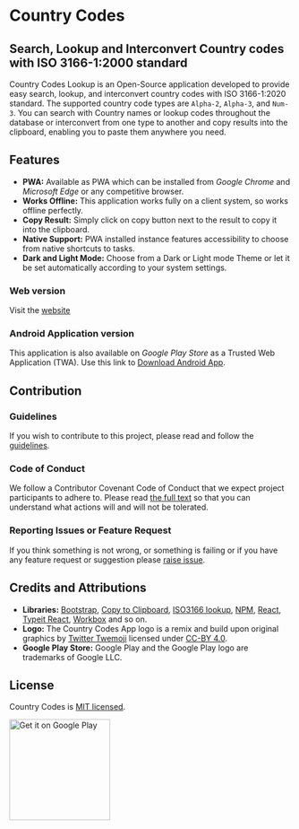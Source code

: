 # Country Codes

## Search, Lookup and Interconvert Country codes with ISO 3166-1:2000 standard

Country Codes Lookup is an Open-Source application developed to provide easy search, lookup, and interconvert country codes with ISO 3166-1:2020 standard. The supported country code types are `Alpha-2`, `Alpha-3`, and `Num-3`. You can search with Country names or lookup codes throughout the database or interconvert from one type to another and copy results into the clipboard, enabling you to paste them anywhere you need.

## Features
- **PWA:** Available as PWA which can be installed from *Google Chrome* and *Microsoft Edge* or any competitive browser.
- **Works Offline:** This application works fully on a client system, so works offline perfectly.
- **Copy Result:** Simply click on copy button next to the result to copy it into the clipboard.
- **Native Support:** PWA installed instance features accessibility to choose from native shortcuts to tasks.
- **Dark and Light Mode:** Choose from a Dark or Light mode Theme or let it be set automatically according to your system settings.

### Web version
Visit the [website](https://country-codes.vercel.app/)
### Android Application version
This application is also available on *Google Play Store* as a Trusted Web Application (TWA). Use this link to [Download Android App](https://play.google.com/store/apps/details?id=app.vercel.country_codes.twa&utm_source=githubrepolink).

## Contribution
### Guidelines
If you wish to contribute to this project, please read and follow the [guidelines](CONTRIBUTING.md).

### Code of Conduct
We follow a Contributor Covenant Code of Conduct that we expect project participants to adhere to. Please read [the full text](CODE_OF_CONDUCT.md) so that you can understand what actions will and will not be tolerated.

### Reporting Issues or Feature Request
If you think something is not wrong, or something is failing or if you have any feature request or suggestion please [raise issue](https://github.com/omkartapale/country-codes/issues/new/choose).

## Credits and Attributions
- **Libraries:**
[Bootstrap](https://getbootstrap.com/), [Copy to Clipboard](https://www.npmjs.com/package/copy-to-clipboard), [ISO3166 lookup](https://www.npmjs.com/package/iso3166-lookup), [NPM](https://www.npmjs.com/), [React](https://react.dev/), [Typeit React](https://www.typeitjs.com/), [Workbox](https://github.com/GoogleChrome/workbox) and so on.
- **Logo:**
  The Country Codes App logo is a remix and build upon original graphics by [Twitter Twemoji](https://twemoji.twitter.com/) licensed under [CC-BY 4.0](https://creativecommons.org/licenses/by/4.0/).
- **Google Play Store:** Google Play and the Google Play logo are trademarks of Google LLC.

## License
Country Codes is [MIT licensed](LICENSE).

<a href='https://play.google.com/store/apps/details?id=app.vercel.country_codes.twa&utm_source=githubrepo'><img alt='Get it on Google Play' src='https://play.google.com/intl/en_us/badges/static/images/badges/en_badge_web_generic.png' width='180'/></a>
